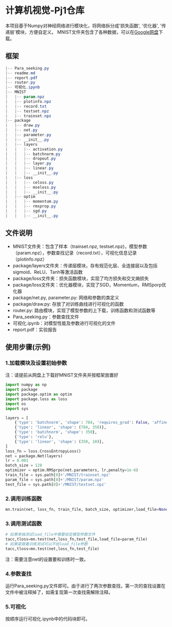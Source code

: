 #  计算机视觉-Pj1仓库

本项目基于Numpy对神经网络进行模块化，将网络拆分成'损失函数', '优化器', '传递层'模块，方便自定义。
MNIST文件夹包含了各种数据，可以在[Google网盘](https://drive.google.com/drive/folders/10pMCw9CHptZgAzjbEXeUsAhrkz7Yjk6U?usp=sharing)下载。

## 框架

```powershell
|-- Para_seeking.py
|-- readme.md
|-- report.pdf
|-- router.py
|-- 可视化.ipynb
|-- MNIST
|   |-- param.npz
|   |-- plotinfo.npz
|   |-- record.txt
|   |-- testset.npz
|   |-- trainset.npz
|-- package
|   |-- draw.py
|   |-- net.py
|   |-- parameter.py
|   |-- __init__.py
|   |-- layers
|   |   |-- activation.py
|   |   |-- batchnorm.py
|   |   |-- dropout.py
|   |   |-- layer.py
|   |   |-- linear.py
|   |   |-- __init__.py
|   |-- loss
|   |   |-- celoss.py
|   |   |-- mseloss.py
|   |   |-- __init__.py
|   |-- optim
|   |   |-- momentum.py
|   |   |-- rmsprop.py
|   |   |-- sgd.py
|   |   |-- __init__.py
```

## 文件说明

- MNIST文件夹：包含了样本（trainset.npz, testset.npz)，模型参数（param.npz），参数查找记录（record.txt），可视化信息记录（plotinfo.npz）
- package/layers文件夹：传递层模块，存有规范化层、全连接层以及包括sigmoid、ReLU、Tanh等激活函数
- package/loss文件夹：损失函数模块，实现了均方损失和交叉熵损失
- package/loss文件夹：优化器模块，实现了SGD，Momentum，RMSporp优化器
- package/net.py, parameter.py: 网络和参数的类定义
- package/draw.py: 存放了对训练曲线进行可视化的函数
- router.py: 路由模块，实现了模型参数的上下载，训练函数和测试函数等
- Para_seeking.py：参数查找文件
- 可视化.ipynb：对模型性能及参数进行可视化的文件
- report.pdf：实验报告

## 使用步骤(示例)

### 1.加载模块及设置初始参数

注：请提前从网盘上下载好MNIST文件夹并按框架放置好

```python
import numpy as np
import package
import package.optim as optim
import package.loss as loss
import os
import sys

layers = [
    {'type': 'batchnorm', 'shape': 784, 'requires_grad': False, 'affine': False},
    {'type': 'linear', 'shape': (784, 350)}, 
    {'type': 'batchnorm', 'shape': 350},
    {'type': 'relu'},
    {'type': 'linear', 'shape': (350, 10)}, 
]
loss_fn = loss.CrossEntropyLoss()
net = package.Net(layers)
lr = 0.001
batch_size = 128
optimizer = optim.RMSprpo(net.parameters, lr,penalty=1e-6)
train_file = sys.path[0]+'/MNIST/trainset.npz'
param_file = sys.path[0]+'/MNIST/param.npz'
test_file = sys.path[0]+'/MNIST/testset.npz'
```

### 2.调用训练函数

```python
mn.train(net, loss_fn, train_file, batch_size, optimizer,load_file=None, save_path=param_file, times=4,silent=True)
```

### 3.调用测试函数

```python
# 如果单独测试load_file中需要给定模型参数文件
tacc,tloss=mn.test(net,loss_fn,test_file,load_file=param_file)
# 如果紧跟着训练测试可以不给load_file参数
tacc,tloss=mn.test(net,loss_fn,test_file)
```

注：需要注意net的设置要和训练时一致。

### 4.参数查找

运行Para_seeking.py文件即可。由于进行了两次参数查找，第一次的查找设置在文件中被注释掉了，如需复现第一次查找需解除注释。

### 5.可视化

按顺序运行可视化.ipynb中的代码块即可。
